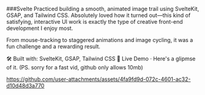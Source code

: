 ###Svelte
Practiced building a smooth, animated image trail using SvelteKit, GSAP, and Tailwind CSS. Absolutely loved how it turned out—this kind of satisfying, interactive UI work is exactly the type of creative front-end development I enjoy most.

From mouse-tracking to staggered animations and image cycling, it was a fun challenge and a rewarding result.

🛠️ Built with: SvelteKit, GSAP, Tailwind CSS
🔗 Live Demo · 
Here's a glipmse of it. (PS. sorry for a fast vid, github only allows 10mb)

https://github.com/user-attachments/assets/4fa9fd9d-072c-4601-ac32-d10d48d3a770

